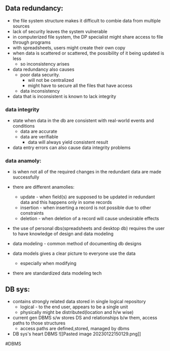 ## Data redundancy:
- the file system structure makes it difficult to combie data from multiple sources
- lack of security leaves the system vulnerable
- in computerized file system, the DP specialist might share access to file through programs
- with spreadsheets, users might create their own copy
- when data is scattered or scattered, the possibility of it being updated is less
	- so inconsistency arises
- data redundancy also causes
	- poor data security. 
		- will not be centralized
		- might have to secure all the files that have access
	- data inconsistency
- data that is inconsistent is known to lack integrity

### data integrity 
- state when data in the db are consistent with real-world events and conditions
	- data are accurate
	- data are verifiable
		- data will always yield consistent result
- data entry errors can also cause data integrity problems

### data anamoly:
- is when not all of the required changes in the redundant data are made successfully
- there are different anamolies:
	- update - when field(s) are supposed to be updated in redundant data and this happens only in some records
	- insertion - when inserting a record is not possible due to other constraints 
	- deletion - when deletion of a record will cause undesirable effects

- the use of personal dbs(spreadsheets and desktop db) requires the user to have knowledge of design and data modeling
- data modeling - common method of documenting db designs
- data models gives a clear picture to everyone use the data
	- especially when modifying
- there are standardized data modeling tech 

## DB sys:
- contains strongly related data stored in single logical repository
	- logical - to the end user, appears to be a single unit
	- physically might be distributed(location and h/w wise)
- current gen DBMS s/w stores DS and relationships b/w them, access paths to those structures
	- access paths are defined,stored, managed by dbms
- DB sys's heart DBMS
![[Pasted image 20230122150129.png]]


#DBMS